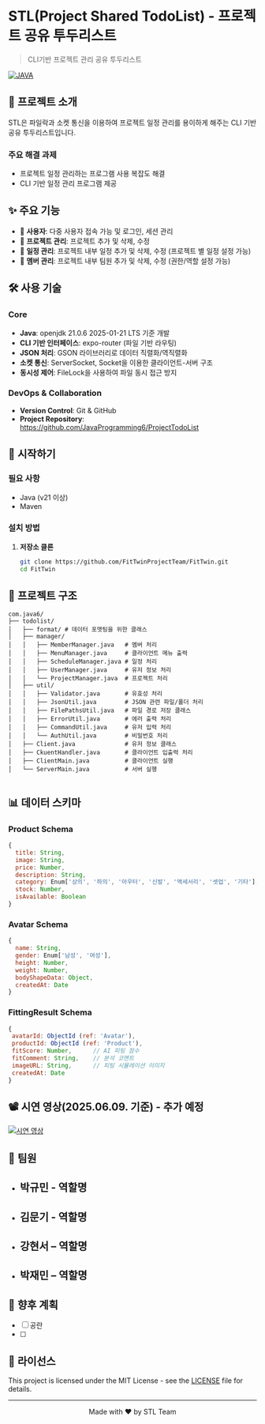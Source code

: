 # STL(Project Shared TodoList) - 프로젝트 공유 투두리스트

> CLI기반 프로젝트 관리 공유 투두리스트

[![JAVA](https://img.shields.io/badge/java-007396?style=for-the-badge&logo=java&logoColor=white)](https://www.java.com/ko/)



## 📌 프로젝트 소개

STL은 파일락과 소켓 통신을 이용하여 프로젝트 일정 관리를 용이하게 해주는 CLI 기반 공유 투두리스트입니다.

### 주요 해결 과제
- 프로젝트 일정 관리하는 프로그램 사용 복잡도 해결
- CLI 기반 일정 관리 프로그램 제공

## ✨ 주요 기능
- 👤 **사용자**: 다중 사용자 접속 가능 및 로그인, 세션 관리
- 📡 **프로젝트 관리**: 프로젝트 추가 및 삭제, 수정
- 👕 **일정 관리**: 프로젝트 내부 일정 추가 및 삭제, 수정 (프로젝트 별 일정 설정 가능)
- 🛒 **멤버 관리**: 프로젝트 내부 팀원 추가 및 삭제, 수정 (권한/역할 설정 가능)

## 🛠️ 사용 기술

### Core
- **Java**: openjdk 21.0.6 2025-01-21 LTS 기준 개발
- **CLI 기반 인터페이스**: expo-router (파일 기반 라우팅)  
- **JSON 처리**: GSON 라이브러리로 데이터 직렬화/역직렬화
- **소켓 통신**: ServerSocket, Socket을 이용한 클라이언트-서버 구조
- **동시성 제어**: FileLock을 사용하여 파일 동시 접근 방지

### DevOps & Collaboration
- **Version Control**: Git & GitHub
- **Project Repository**: https://github.com/JavaProgramming6/ProjectTodoList

## 🚀 시작하기

### 필요 사항
- Java (v21 이상)
- Maven
### 설치 방법

1. **저장소 클론**
   ```bash
   git clone https://github.com/FitTwinProjectTeam/FitTwin.git
   cd FitTwin
   ```

## 📁 프로젝트 구조

```
com.java6/
├── todolist/
│   ├── format/ # 데이터 포맷팅을 위한 클래스
│   ├── manager/
│   │   ├── MemberManager.java   # 멤버 처리
│   │   ├── MenuManager.java     # 클라이언트 메뉴 출력
│   │   ├── ScheduleManager.java # 일정 처리
│   │   ├── UserManager.java     # 유저 정보 처리
│   │   └── ProjectManager.java  # 프로젝트 처리 
│   ├── util/
│   │   ├── Validator.java       # 유효성 처리
│   │   ├── JsonUtil.java        # JSON 관련 파일/폴더 처리
│   │   ├── FilePathsUtil.java   # 파일 경로 저장 클래스
│   │   ├── ErrorUtil.java       # 에러 출력 처리
│   │   ├── CommandUtil.java     # 유저 입력 처리
│   │   └── AuthUtil.java        # 비밀번호 처리
│   ├── Client.java              # 유저 정보 클래스
│   ├── CkuentHandler.java       # 클라이언트 입출력 처리
│   ├── ClientMain.java          # 클라이언트 실행
│   └── ServerMain.java          # 서버 실행


```

## 📊 데이터 스키마

### Product Schema
```javascript
{
  title: String,
  image: String,
  price: Number,
  description: String,
  category: Enum['상의', '하의', '아우터', '신발', '액세서리', '셋업', '기타'],
  stock: Number,
  isAvailable: Boolean
}
```

### Avatar Schema
```javascript
{
  name: String,
  gender: Enum['남성', '여성'],
  height: Number,
  weight: Number,
  bodyShapeData: Object,
  createdAt: Date
}
```

### FittingResult Schema
```javascript
{
 avatarId: ObjectId (ref: 'Avatar'),
 productId: ObjectId (ref: 'Product'),
 fitScore: Number,      // AI 피팅 점수
 fitComment: String,    // 분석 코멘트
 imageURL: String,      // 피팅 시뮬레이션 이미지
 createdAt: Date
}
```

## 📽️ 시연 영상(2025.06.09. 기준) - 추가 예정

[![시연 영상](https://img.youtube.com/vi/kq1Hx8Iqd54/0.jpg)](https://youtube.com/shorts/kq1Hx8Iqd54)


## 👥 팀원

- **박규민** - 역할명
  - 
  
- **김문기** - 역할명
  - 
    
- **강현서** – 역할명
  - 
 
- **박재민** – 역할명
  - 
  

## 🔮 향후 계획

- [ ] 공란
- [ ] 
## 📄 라이선스

This project is licensed under the MIT License - see the [LICENSE](LICENSE) file for details.

---

<p align="center">Made with ❤️ by STL Team</p>
